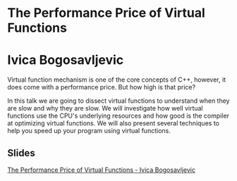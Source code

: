 # The Performance Price of Virtual Functions

# Ivica Bogosavljevic

<p>Virtual function mechanism is one of the core concepts of C++, however, it does come with a performance price. But how high is that price?</p><p>In this talk we are going to dissect virtual functions to understand when they are slow and why they are slow. We will investigate how well virtual functions use the CPU's underlying resources and how good is the compiler at optimizing virtual functions. We will also present several techniques to help you speed up your program using virtual functions.</p>

## Slides

[The Performance Price of Virtual Functions - Ivica Bogosavljevic](slides.pdf)

